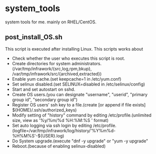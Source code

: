 # system_tools
system tools for me. mainly on RHEL/CentOS.

## post_install_OS.sh
This script is executed after installing Linux.
This scripts works about
- Check whether the user who executes this script is root.
- Create directories for system administrators.(/var/tmp/infrawork/{src,log,rpm,bkup}, /var/tmp/infrawork/src/{archived,extracted})
- Enable yum cache.(set keepcache=1 in /etc/yum.conf)
- Set selinux disabled.(set SELINUX=disabled in /etc/selinux/config)
- Start and set autostart on sshd.
- Create OS users.(you can designate "username", "userid", "primary group id", "secondary group id")
- Register OS users' ssh key to a file.(create [or append if file exists] ${HOME}/.ssh/authorized_keys)
- Modify setting of "history" command by editing /etc/profile.(unlimited size, view as '%y/%m/%d %H:%M:%S <command>' format)
- Set auto logging via ssh login by editing /etc/profile.(logfile=/var/tmp/infrawork/log/history/'%Y%m%d-%H%M%S'-${USER}.log)
- Do System upgrade.(execute "dnf -y upgrade" or "yum -y upgrade"
- Reboot.(because of enabling selinux-disabled)
